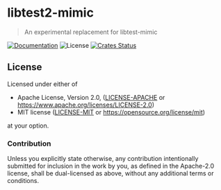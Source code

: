 # libtest2-mimic

> An experimental replacement for libtest-mimic

[![Documentation](https://img.shields.io/badge/docs-master-blue.svg)][Documentation]
![License](https://img.shields.io/crates/l/libtest2-mimic.svg)
[![Crates Status](https://img.shields.io/crates/v/libtest2-mimic.svg)](https://crates.io/crates/libtest2-mimic)

## License

Licensed under either of

* Apache License, Version 2.0, ([LICENSE-APACHE](LICENSE-APACHE) or <https://www.apache.org/licenses/LICENSE-2.0>)
* MIT license ([LICENSE-MIT](LICENSE-MIT) or <https://opensource.org/license/mit>)

at your option.

### Contribution

Unless you explicitly state otherwise, any contribution intentionally
submitted for inclusion in the work by you, as defined in the Apache-2.0
license, shall be dual-licensed as above, without any additional terms or
conditions.

[Crates.io]: https://crates.io/crates/libtest2-mimic
[Documentation]: https://docs.rs/libtest2-mimic
